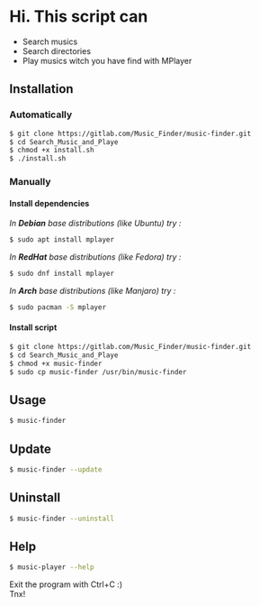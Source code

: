 # Hi. This script can

- Search musics
- Search directories
- Play musics witch you have find with MPlayer

## Installation

### Automatically

```sh
$ git clone https://gitlab.com/Music_Finder/music-finder.git
$ cd Search_Music_and_Playe
$ chmod +x install.sh
$ ./install.sh
```

### Manually

#### Install dependencies

*In __Debian__ base distributions (like Ubuntu) try :*

```sh
$ sudo apt install mplayer
```

*In __RedHat__ base distributions (like Fedora) try :*

```sh
$ sudo dnf install mplayer
```

*In __Arch__ base distributions (like Manjaro) try :*

```sh
$ sudo pacman -S mplayer
```

#### Install script

```sh
$ git clone https://gitlab.com/Music_Finder/music-finder.git
$ cd Search_Music_and_Playe
$ chmod +x music-finder
$ sudo cp music-finder /usr/bin/music-finder
```

## Usage

```sh
$ music-finder
```

## Update

```sh
$ music-finder --update
```

## Uninstall

```sh
$ music-finder --uninstall
```

## Help

```sh
$ music-player --help
```

Exit the program with Ctrl+C :)  
Tnx!
